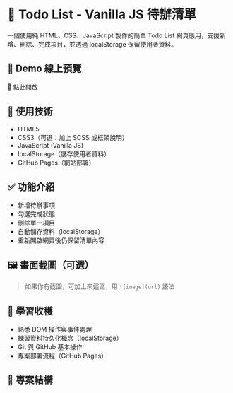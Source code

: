 # 📝 Todo List - Vanilla JS 待辦清單

一個使用純 HTML、CSS、JavaScript 製作的簡單 Todo List 網頁應用，支援新增、刪除、完成項目，並透過 localStorage 保留使用者資料。

## 📌 Demo 線上預覽

🔗 [點此開啟](https://你的帳號.github.io/你的repo名稱/)

## 🧰 使用技術

- HTML5
- CSS3（可選：加上 SCSS 或框架說明）
- JavaScript (Vanilla JS)
- localStorage（儲存使用者資料）
- GitHub Pages（網站部署）

## ✅ 功能介紹

- 新增待辦事項
- 勾選完成狀態
- 刪除單一項目
- 自動儲存資料（localStorage）
- 重新開啟網頁後仍保留清單內容

## 🖼️ 畫面截圖（可選）

> 如果你有截圖，可加上來這區，用 `![image](url)` 語法

## 🧠 學習收穫

- 熟悉 DOM 操作與事件處理
- 練習資料持久化概念（localStorage）
- Git 與 GitHub 基本操作
- 專案部署流程（GitHub Pages）

## 📁 專案結構
